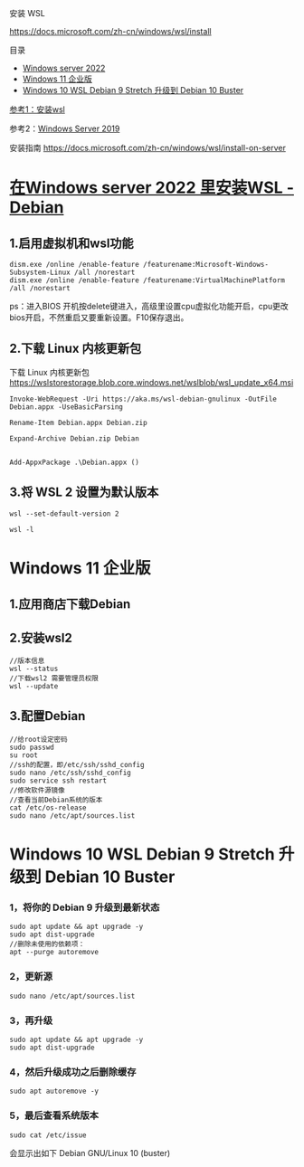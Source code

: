 安装 WSL

https://docs.microsoft.com/zh-cn/windows/wsl/install

目录

- [Windows server 2022](#在windows-server-2022-里安装wsl---debian)
- [Windows 11 企业版](#windows-11-企业版)
- [Windows 10 WSL Debian 9 Stretch 升级到 Debian 10 Buster](#windows-10-wsl-debian-9-stretch-升级到-debian-10-buster)

[参考1：安装wsl](https://liujia.anqun.org/index.php/archives/1537/)

参考2：[Windows Server 2019](https://docs.microsoft.com/zh-cn/windows/wsl/install-on-server)


安装指南 https://docs.microsoft.com/zh-cn/windows/wsl/install-on-server

# [在Windows server 2022 里安装WSL - Debian](https://docs.microsoft.com/zh-cn/windows/wsl/install-on-server)
## 1.启用虚拟机和wsl功能

    dism.exe /online /enable-feature /featurename:Microsoft-Windows-Subsystem-Linux /all /norestart
    dism.exe /online /enable-feature /featurename:VirtualMachinePlatform /all /norestart

ps：进入BIOS 开机按delete键进入，高级里设置cpu虚拟化功能开启，cpu更改bios开启，不然重启又要重新设置。F10保存退出。
## 2.下载 Linux 内核更新包

下载 Linux 内核更新包
https://wslstorestorage.blob.core.windows.net/wslblob/wsl_update_x64.msi

```
Invoke-WebRequest -Uri https://aka.ms/wsl-debian-gnulinux -OutFile Debian.appx -UseBasicParsing

Rename-Item Debian.appx Debian.zip

Expand-Archive Debian.zip Debian


Add-AppxPackage .\Debian.appx ()

```

## 3.将 WSL 2 设置为默认版本

    wsl --set-default-version 2

    wsl -l 

# Windows 11 企业版

## 1.应用商店下载Debian
## 2.安装wsl2
```
//版本信息
wsl --status
//下载wsl2 需要管理员权限
wsl --update
```
## 3.配置Debian
```
//给root设定密码
sudo passwd
su root
//ssh的配置，即/etc/ssh/sshd_config
sudo nano /etc/ssh/sshd_config
sudo service ssh restart
//修改软件源镜像
//查看当前Debian系统的版本
cat /etc/os-release
sudo nano /etc/apt/sources.list
```

# Windows 10 WSL Debian 9 Stretch 升级到 Debian 10 Buster

### 1，将你的 Debian 9 升级到最新状态
    sudo apt update && apt upgrade -y
    sudo apt dist-upgrade
    //删除未使用的依赖项：
    apt --purge autoremove
### 2，更新源 
    sudo nano /etc/apt/sources.list
### 3，再升级
    sudo apt update && apt upgrade -y
    sudo apt dist-upgrade
### 4，然后升级成功之后删除缓存
    sudo apt autoremove -y
### 5，最后查看系统版本
    sudo cat /etc/issue
会显示出如下 Debian GNU/Linux 10 (buster)